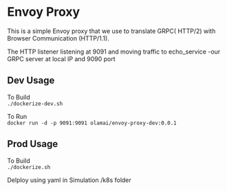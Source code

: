 # Envoy Proxy

This is a simple Envoy proxy that we use to translate GRPC( HTTP/2) with Browser Communication (HTTP/1.1).

The HTTP listener listening at 9091 and moving traffic to echo_service -our GRPC server at local IP and 9090 port

## Dev Usage

To Build  
`./dockerize-dev.sh`

To Run  
`docker run -d -p 9091:9091 olamai/envoy-proxy-dev:0.0.1`

## Prod Usage

To Build  
`./dockerize.sh`

Delploy using yaml in Simulation /k8s folder
